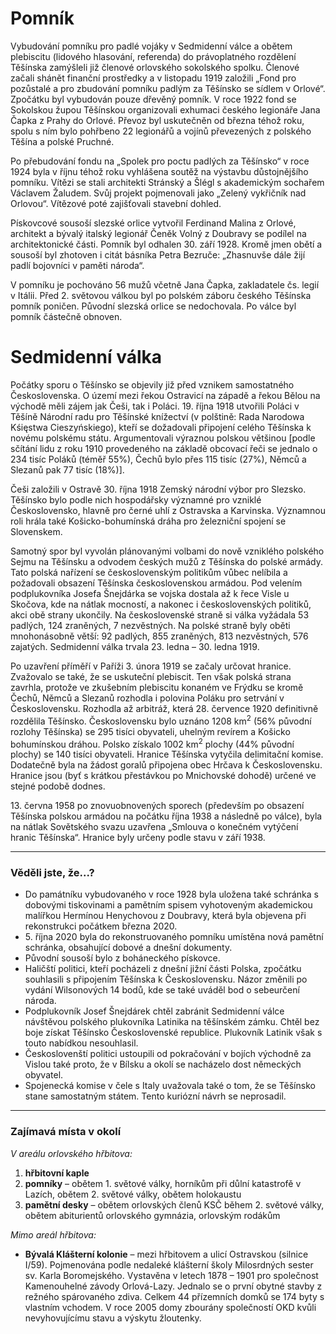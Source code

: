 # Pomník

Vybudování pomníku pro padlé vojáky v Sedmidenní válce a obětem plebiscitu (lidového hlasování, referenda) do právoplatného rozdělení Těšínska zamýšleli již členové orlovského sokolského spolku. Členové začali shánět finanční prostředky a v listopadu 1919 založili „Fond pro pozůstalé a pro zbudování pomníku padlým za Těšínsko se sídlem v Orlové“. Zpočátku byl vybudován pouze dřevěný pomník. V roce 1922 fond se Sokolskou župou Těšínskou organizovali exhumaci českého legionáře Jana Čapka z Prahy do Orlové. Převoz byl uskutečněn od března téhož roku, spolu s ním bylo pohřbeno 22 legionářů a vojínů převezených z polského Těšína a polské Pruchné.

Po přebudování fondu na „Spolek pro poctu padlých za Těšínsko“ v roce 1924 byla v říjnu téhož roku vyhlášena soutěž na výstavbu důstojnějšího pomníku. Vítězi se stali architekti Stránský a Šlégl s akademickým sochařem Václavem Žaludem. Svůj projekt pojmenovali jako „Zelený vykřičník nad Orlovou“. Vítězové poté zajišťovali stavební dohled.

Pískovcové sousoší slezské orlice vytvořil Ferdinand Malina z Orlové, architekt a bývalý italský legionář Čeněk Volný z Doubravy se podílel na architektonické části. Pomník byl odhalen 30. září 1928. Kromě jmen obětí a sousoší byl zhotoven i citát básníka Petra Bezruče: „Zhasnuvše dále žijí padlí bojovníci v paměti národa“.

V pomníku je pochováno 56 mužů včetně Jana Čapka, zakladatele čs. legií v Itálii. Před 2. světovou válkou byl po polském záboru českého Těšínska pomník poničen. Původní slezská orlice se nedochovala. Po válce byl pomník částečně obnoven.

# Sedmidenní válka

Počátky sporu o Těšínsko se objevily již před vznikem samostatného Československa. O území mezi řekou Ostravicí na západě a řekou Bělou na východě měli zájem jak Češi, tak i Poláci. 19. října 1918 utvořili Poláci v Těšíně Národní radu pro Těšínské knížectví (v polštině: Rada Narodowa Kśięstwa Cieszyńskiego), kteří se dožadovali připojení celého Těšínska k novému polskému státu. Argumentovali výraznou polskou většinou [podle sčítání lidu z roku 1910 provedeného na základě obcovací řeči se jednalo o 234 tisíc Poláků (téměř 55%), Čechů bylo přes 115 tisíc (27%), Němců a Slezanů pak 77 tisíc (18%)].

Češi založili v Ostravě 30. října 1918 Zemský národní výbor pro Slezsko. Těšínsko bylo podle nich hospodářsky významné pro vzniklé Československo, hlavně pro černé uhlí z Ostravska a Karvinska. Významnou roli hrála také Košicko-bohumínská dráha pro železniční spojení se Slovenskem.

Samotný spor byl vyvolán plánovanými volbami do nově vzniklého polského Sejmu na Těšínsku a odvodem českých mužů z Těšínska do polské armády. Tato polská nařízení se československým politikům vůbec nelíbila a požadovali obsazení Těšínska československou armádou. Pod velením podplukovníka Josefa Šnejdárka se vojska dostala až k řece Visle u Skočova, kde na nátlak mocností, a nakonec i československých politiků, akci obě strany ukončily. Na československé straně si válka vyžádala 53 padlých, 124 zraněných, 7 nezvěstných. Na polské straně byly oběti mnohonásobně větší: 92 padlých, 855 zraněných, 813 nezvěstných, 576 zajatých. Sedmidenní válka trvala 23. ledna – 30. ledna 1919.

Po uzavření příměří v Paříži 3. února 1919 se začaly určovat hranice. Zvažovalo se také, že se uskuteční plebiscit. Ten však polská strana zavrhla, protože ve zkušebním plebiscitu konaném ve Frýdku se kromě Čechů, Němců a Slezanů rozhodla i polovina Poláku pro setrvání v Československu. Rozhodla až arbitráž, která 28. července 1920 definitivně rozdělila Těšínsko. Československu bylo uznáno 1208 km<sup>2</sup> (56% původní rozlohy Těšínska) se 295 tisíci obyvateli, uhelným revírem a Košicko bohumínskou dráhou. Polsko získalo 1002 km<sup>2</sup> plochy (44% původní plochy) se 140 tisíci obyvateli. Hranice Těšínska vytyčila delimitační komise. Dodatečně byla na žádost goralů připojena obec Hrčava k Československu. Hranice jsou (byť s krátkou přestávkou po Mnichovské dohodě) určené ve stejné podobě dodnes.

13\. června 1958 po znovuobnovených sporech (především po obsazení Těšínska polskou armádou na počátku října 1938 a následně po válce), byla na nátlak Sovětského svazu uzavřena „Smlouva o konečném vytýčení hranic Těšínska“. Hranice byly určeny podle stavu v září 1938.

---

### Věděli jste, že...?

- Do památníku vybudovaného v roce 1928 byla uložena také schránka s dobovými tiskovinami a pamětním spisem vyhotoveným akademickou malířkou Hermínou Henychovou z Doubravy, která byla objevena při rekonstrukci počátkem března 2020.
- 5\. října 2020 byla do rekonstruovaného pomníku umístěna nová pamětní schránka, obsahující dobové a dnešní dokumenty.
- Původní sousoší bylo z boháneckého pískovce.
- Haličští politici, kteří pocházeli z dnešní jižní části Polska, zpočátku souhlasili s připojením Těšínska k Československu. Názor změnili po vydání Wilsonových 14 bodů, kde se také uváděl bod o sebeurčení národa.
- Podplukovník Josef Šnejdárek chtěl zabránit Sedmidenní válce návštěvou polského plukovníka Latinika na těšínském zámku. Chtěl bez boje získat Těšínsko Československé republice. Plukovník Latinik však s touto nabídkou nesouhlasil.
- Českoslovenští politici ustoupili od pokračování v bojích východně za Vislou také proto, že v Bílsku a okolí se nacházelo dost německých obyvatel.
- Spojenecká komise v čele s Italy uvažovala také o tom, že se Těšínsko stane samostatným státem. Tento kuriózní návrh se neprosadil.

---

### Zajímavá místa v okolí

_V areálu orlovského hřbitova:_

1. **hřbitovní kaple**
2. **pomníky** – obětem 1. světové války, horníkům při důlní katastrofě v Lazích, obětem 2. světové války, obětem holokaustu
3. **pamětní desky** – obětem orlovských členů KSČ během 2. světové války, obětem abiturientů orlovského gymnázia, orlovským rodákům

_Mimo areál hřbitova:_

- **Bývalá Klášterní kolonie** – mezi hřbitovem a ulicí Ostravskou (silnice I/59). Pojmenována podle nedaleké klášterní školy Milosrdných sester sv. Karla Boromejského. Vystavěna v letech 1878 – 1901 pro společnost Kamenouhelné závody Orlová-Lazy. Jednalo se o první obytné stavby z režného spárovaného zdiva. Celkem 44 přízemních domků se 174 byty s vlastním vchodem. V roce 2005 domy zbourány společností OKD kvůli nevyhovujícímu stavu a výskytu žloutenky.
